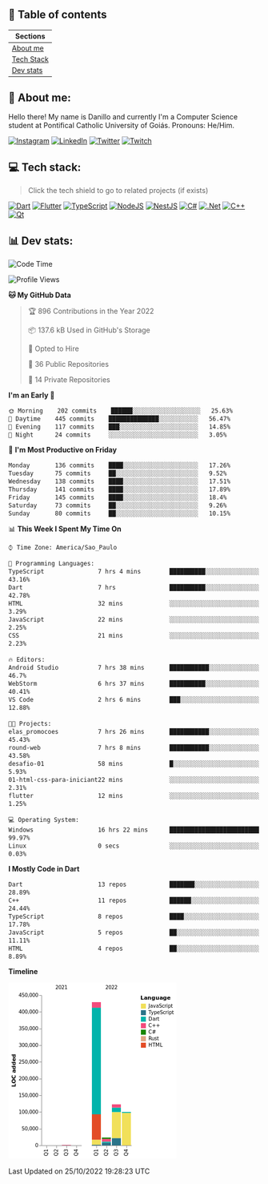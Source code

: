 ## 📃 Table of contents

|Sections|
|-|
|[About me](#about-me)|
|[Tech Stack](#tech-stack)|
|[Dev stats](#dev-stats)|

<a name="about-me"/>

## 🌈 About me:
Hello there! My name is Danillo and currently I'm a Computer Science student at Pontifical Catholic University of Goiás. Pronouns: He/Him.

[![Instagram](https://img.shields.io/badge/Instagram-%23E4405F.svg?logo=Instagram&logoColor=white)](https://instagram.com/danilloilggner)
[![LinkedIn](https://img.shields.io/badge/LinkedIn-%230077B5.svg?logo=linkedin&logoColor=white)](https://linkedin.com/in/danilloism)
[![Twitter](https://img.shields.io/badge/Twitter-%231DA1F2.svg?logo=Twitter&logoColor=white)](https://twitter.com/danilloism)
[![Twitch](https://img.shields.io/badge/Twitch-%239146FF.svg?logo=Twitch&logoColor=white)](https://twitch.tv/danilloism) 

<a name="tech-stack"/>

## 💻 Tech stack:
> Click the tech shield to go to related projects (if exists)

[![Dart](https://img.shields.io/badge/dart-%230175C2.svg?style=for-the-badge&logo=dart&logoColor=white)](https://github.com/danilloism/danilloism/blob/main/Flutter.md) [![Flutter](https://img.shields.io/badge/Flutter-%2302569B.svg?style=for-the-badge&logo=Flutter&logoColor=white)](https://github.com/danilloism/danilloism/blob/main/Flutter.md) [![TypeScript](https://img.shields.io/badge/typescript-%23007ACC.svg?style=for-the-badge&logo=typescript&logoColor=white)](https://github.com/danilloism/danilloism/blob/main/Typescript.md) [![NodeJS](https://img.shields.io/badge/node.js-6DA55F?style=for-the-badge&logo=node.js&logoColor=white)](https://github.com/danilloism/danilloism/blob/main/Node.js.md) [![NestJS](https://img.shields.io/badge/nestjs-%23E0234E.svg?style=for-the-badge&logo=nestjs&logoColor=white)](https://github.com/danilloism/danilloism/blob/main/Nest.js.md) [![C#](https://img.shields.io/badge/c%23-%23239120.svg?style=for-the-badge&logo=c-sharp&logoColor=white)](#) [![.Net](https://img.shields.io/badge/.NET-5C2D91?style=for-the-badge&logo=.net&logoColor=white)](#) [![C++](https://img.shields.io/badge/c++-%2300599C.svg?style=for-the-badge&logo=c%2B%2B&logoColor=white)](https://github.com/danilloism/danilloism/blob/main/C%2B%2B.md) [![Qt](https://img.shields.io/badge/Qt-%23217346.svg?style=for-the-badge&logo=Qt&logoColor=white)](https://github.com/danilloism/danilloism/blob/main/C%2B%2B.md)
<!---
- 🌱 Currently learning:

![Vue.js](https://img.shields.io/badge/vuejs-%2335495e.svg?style=for-the-badge&logo=vuedotjs&logoColor=%234FC08D) ![Angular](https://img.shields.io/badge/angular-%23DD0031.svg?style=for-the-badge&logo=angular&logoColor=white)
--->

<a name="dev-stats"/>

## 📊 Dev stats:
<!---
[![](https://github-readme-stats.vercel.app/api?username=danilloism&theme=radical&hide_border=false&include_all_commits=false&count_private=false)](#)<br>
[![](https://github-readme-streak-stats.herokuapp.com/?user=danilloism&theme=radical&hide_border=false)](#)<br>
[![](https://github-readme-stats.vercel.app/api/top-langs/?username=danilloism&theme=radical&hide_border=false&include_all_commits=false&count_private=false&layout=compact)](#)<br>
--->
<!--START_SECTION:waka-->
![Code Time](http://img.shields.io/badge/Code%20Time-727%20hrs%2033%20mins-blue)

![Profile Views](http://img.shields.io/badge/Profile%20Views-8-blue)

**🐱 My GitHub Data** 

> 🏆 896 Contributions in the Year 2022
 > 
> 📦 137.6 kB Used in GitHub's Storage 
 > 
> 💼 Opted to Hire
 > 
> 📜 36 Public Repositories 
 > 
> 🔑 14 Private Repositories  
 > 
**I'm an Early 🐤** 

```text
🌞 Morning    202 commits    ██████░░░░░░░░░░░░░░░░░░░   25.63% 
🌆 Daytime    445 commits    ██████████████░░░░░░░░░░░   56.47% 
🌃 Evening    117 commits    ███░░░░░░░░░░░░░░░░░░░░░░   14.85% 
🌙 Night      24 commits     ░░░░░░░░░░░░░░░░░░░░░░░░░   3.05%

```
📅 **I'm Most Productive on Friday** 

```text
Monday       136 commits    ████░░░░░░░░░░░░░░░░░░░░░   17.26% 
Tuesday      75 commits     ██░░░░░░░░░░░░░░░░░░░░░░░   9.52% 
Wednesday    138 commits    ████░░░░░░░░░░░░░░░░░░░░░   17.51% 
Thursday     141 commits    ████░░░░░░░░░░░░░░░░░░░░░   17.89% 
Friday       145 commits    ████░░░░░░░░░░░░░░░░░░░░░   18.4% 
Saturday     73 commits     ██░░░░░░░░░░░░░░░░░░░░░░░   9.26% 
Sunday       80 commits     ██░░░░░░░░░░░░░░░░░░░░░░░   10.15%

```


📊 **This Week I Spent My Time On** 

```text
⌚︎ Time Zone: America/Sao_Paulo

💬 Programming Languages: 
TypeScript               7 hrs 4 mins        ██████████░░░░░░░░░░░░░░░   43.16% 
Dart                     7 hrs               ██████████░░░░░░░░░░░░░░░   42.78% 
HTML                     32 mins             ░░░░░░░░░░░░░░░░░░░░░░░░░   3.29% 
JavaScript               22 mins             ░░░░░░░░░░░░░░░░░░░░░░░░░   2.25% 
CSS                      21 mins             ░░░░░░░░░░░░░░░░░░░░░░░░░   2.23%

🔥 Editors: 
Android Studio           7 hrs 38 mins       ███████████░░░░░░░░░░░░░░   46.7% 
WebStorm                 6 hrs 37 mins       ██████████░░░░░░░░░░░░░░░   40.41% 
VS Code                  2 hrs 6 mins        ███░░░░░░░░░░░░░░░░░░░░░░   12.88%

🐱‍💻 Projects: 
elas_promocoes           7 hrs 26 mins       ███████████░░░░░░░░░░░░░░   45.43% 
round-web                7 hrs 8 mins        ███████████░░░░░░░░░░░░░░   43.58% 
desafio-01               58 mins             █░░░░░░░░░░░░░░░░░░░░░░░░   5.93% 
01-html-css-para-iniciant22 mins             ░░░░░░░░░░░░░░░░░░░░░░░░░   2.31% 
flutter                  12 mins             ░░░░░░░░░░░░░░░░░░░░░░░░░   1.25%

💻 Operating System: 
Windows                  16 hrs 22 mins      █████████████████████████   99.97% 
Linux                    0 secs              ░░░░░░░░░░░░░░░░░░░░░░░░░   0.03%

```

**I Mostly Code in Dart** 

```text
Dart                     13 repos            ███████░░░░░░░░░░░░░░░░░░   28.89% 
C++                      11 repos            ██████░░░░░░░░░░░░░░░░░░░   24.44% 
TypeScript               8 repos             ████░░░░░░░░░░░░░░░░░░░░░   17.78% 
JavaScript               5 repos             ██░░░░░░░░░░░░░░░░░░░░░░░   11.11% 
HTML                     4 repos             ██░░░░░░░░░░░░░░░░░░░░░░░   8.89%

```


**Timeline**

![Chart not found](https://raw.githubusercontent.com/danilloism/danilloism/main/charts/bar_graph.png) 


 Last Updated on 25/10/2022 19:28:23 UTC
<!--END_SECTION:waka-->
